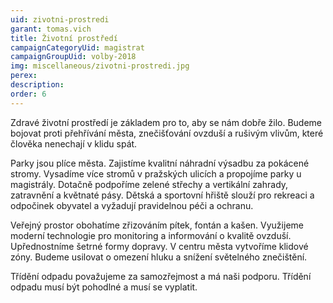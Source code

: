 ```yaml
---
uid: zivotni-prostredi
garant: tomas.vich
title: Životní prostředí
campaignCategoryUid: magistrat
campaignGroupUid: volby-2018
img: miscellaneous/zivotni-prostredi.jpg
perex: 
description: 
order: 6
---
```


Zdravé životní prostředí je základem pro to, aby se nám dobře žilo. Budeme bojovat proti přehřívání města, znečišťování ovzduší a rušivým vlivům, které člověka nenechají v klidu spát.

Parky jsou plíce města. Zajistíme kvalitní náhradní výsadbu za pokácené stromy. Vysadíme více stromů v pražských ulicích a propojíme parky u magistrály. Dotačně podpoříme zelené střechy a vertikální zahrady, zatravnění a květnaté pásy.
Dětská a sportovní hřiště slouží pro rekreaci a odpočinek obyvatel a vyžadují pravidelnou péči a ochranu.

Veřejný prostor obohatíme zřizováním pítek, fontán a kašen.
Využijeme moderní technologie pro monitoring a informování o kvalitě ovzduší. 
Upřednostníme šetrné formy dopravy. V centru města vytvoříme klidové zóny.
Budeme usilovat o omezení hluku a snížení světelného znečištění.

Třídění odpadu považujeme za samozřejmost a má naši podporu. Třídění odpadu musí být pohodlné a musí se vyplatit.
